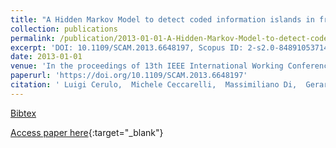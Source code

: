 ```yaml
---
title: "A Hidden Markov Model to detect coded information islands in free text"
collection: publications
permalink: /publication/2013-01-01-A-Hidden-Markov-Model-to-detect-coded-information-islands-in-free-text
excerpt: 'DOI: 10.1109/SCAM.2013.6648197, Scopus ID: 2-s2.0-84891053714, Cited by: 8'
date: 2013-01-01
venue: 'In the proceedings of 13th IEEE International Working Conference on Source Code Analysis and Manipulation, SCAM 2013, Eindhoven, Netherlands, September 22-23, 2013'
paperurl: 'https://doi.org/10.1109/SCAM.2013.6648197'
citation: ' Luigi Cerulo,  Michele Ceccarelli,  Massimiliano Di,  Gerardo Canfora, &quot;A Hidden Markov Model to detect coded information islands in free text.&quot; In the proceedings of 13th IEEE International Working Conference on Source Code Analysis and Manipulation, SCAM 2013, Eindhoven, Netherlands, September 22-23, 2013, 2013.'
---
```

[Bibtex](https://dblp.org/rec/bib/conf/scam/CeruloCPC13)

[Access paper here](https://doi.org/10.1109/SCAM.2013.6648197){:target="_blank"}
